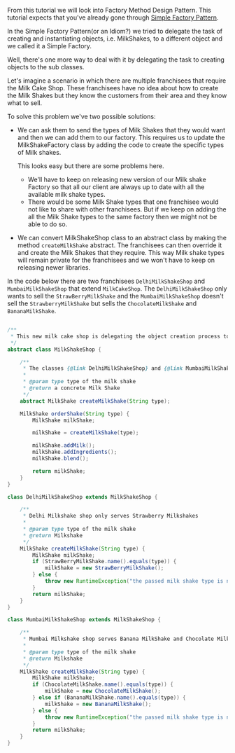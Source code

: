 From this tutorial we will look into Factory Method Design Pattern. This tutorial expects that you've already gone 
through [Simple Factory Pattern](https://www.codiwan.com/posts/design-patterns/simple-factory-pattern/).

In the Simple Factory Pattern(or an Idiom?) we tried to delegate the task of creating and instantiating objects, 
i.e. MilkShakes, to a different object and we called it a Simple Factory. 

Well, there's one more way to deal with it by delegating the task to creating objects to the sub classes. 

Let's imagine a scenario in which there are multiple franchisees that require the Milk Cake Shop. 
These franchisees have no idea about how to create the Milk Shakes but they know the customers from their area and they 
know what to sell. 

To solve this problem we've two possible solutions:
- We can ask them to send the types of Milk Shakes that they would want and then we can add them to our factory. 
  This requires us to update the MilkShakeFactory class by adding the code to create the specific types of Milk shakes. 
  
  This looks easy but there are some problems here.
  - We'll have to keep on releasing new version of our Milk shake Factory so that all our client are always up to date 
    with all the available milk shake types.
  - There would be some Milk Shake types that one franchisee would not like to share with other franchisees. 
    But if we keep on adding the all the Milk Shake types to the same factory then we might not be able to do so.

- We can convert MilkShakeShop class to an abstract class by making the method `createMilkShake` abstract. 
  The franchisees can then override it and create the Milk Shakes that they require. This way Milk shake types will 
  remain private for the franchisees and we won't have to keep on releasing newer libraries.
  
In the code below there are two franchisees `DelhiMilkShakeShop` and `MumbaiMilkShakeShop` that extend `MilkCakeShop`.
The `DelhiMilkShakeShop` only wants to sell the `StrawBerryMilkShake` and the `MumbaiMilkShakeShop` doesn't sell the 
`StrawberryMilkShake` but sells the `ChocolateMilkShake` and `BananaMilkShake`.
  
```java

/**
 * This new milk cake shop is delegating the object creation process to its concrete classes.
 */
abstract class MilkShakeShop {

    /**
     * The classes {@link DelhiMilkShakeShop} and {@link MumbaiMilkShakeShop} will implement this method.
     *
     * @param type type of the milk shake
     * @return a concrete Milk Shake
     */
    abstract MilkShake createMilkShake(String type);

    MilkShake orderShake(String type) {
        MilkShake milkShake;

        milkShake = createMilkShake(type);

        milkShake.addMilk();
        milkShake.addIngredients();
        milkShake.blend();

        return milkShake;
    }
}

class DelhiMilkShakeShop extends MilkShakeShop {

    /**
     * Delhi Milkshake shop only serves Strawberry Milkshakes
     *
     * @param type type of the milk shake
     * @return Milkshake
     */
    MilkShake createMilkShake(String type) {
        MilkShake milkShake;
        if (StrawBerryMilkShake.name().equals(type)) {
            milkShake = new StrawBerryMilkShake();
        } else {
            throw new RuntimeException("the passed milk shake type is not available with us.");
        }
        return milkShake;
    }
}

class MumbaiMilkShakeShop extends MilkShakeShop {

    /**
     * Mumbai Milkshake shop serves Banana MilkShake and Chocolate Milkshake
     *
     * @param type type of the milk shake
     * @return Milkshake
     */
    MilkShake createMilkShake(String type) {
        MilkShake milkShake;
        if (ChocolateMilkShake.name().equals(type)) {
            milkShake = new ChocolateMilkShake();
        } else if (BananaMilkShake.name().equals(type)) {
            milkShake = new BananaMilkShake();
        } else {
            throw new RuntimeException("the passed milk shake type is not available with us.");
        }
        return milkShake;
    }
}

```
